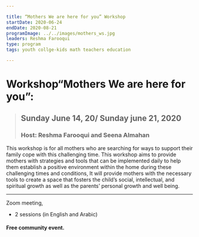 ```yaml
---

title: “Mothers We are here for you” Workshop
startDate: 2020-06-24
endDate: 2020-08-21
programImage: ../../images/mothers_ws.jpg
leaders: Reshma Farooqui 
type: program
tags: youth collge-kids math teachers education

---
```



# Workshop“Mothers We are here for you”:

> ## Sunday June 14, 20/ Sunday june 21, 2020
> ### Host: Reshma Farooqui and Seena Almahan

This workshop is for all mothers who are searching for ways to support their family cope with this challenging time. This workshop aims to provide mothers with strategies and tools that can be implemented daily to help them establish a positive environment within the home during these challenging times and conditions, It will provide mothers with the necessary tools to create a space that fosters the child’s social, intellectual, and spiritual growth as well as the parents’ personal growth and well being. 



 ----------
 Zoom meeting,  
- 2 sessions (in English and Arabic)

#### Free community event.

